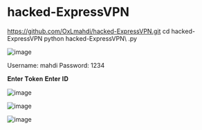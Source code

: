 # hacked-ExpressVPN
https://github.com/OxLmahdi/hacked-ExpressVPN.git
cd hacked-ExpressVPN
python hacked-ExpressVPN\ .py 

![image](https://github.com/user-attachments/assets/60c593be-af39-4d6c-bdf2-9e4fcfa0c13c)

Username: mahdi
Password: 1234

𝐄𝐧𝐭𝐞𝐫 𝐓𝐨𝐤𝐞𝐧
𝐄𝐧𝐭𝐞𝐫 𝐈𝐃  

![image](https://github.com/user-attachments/assets/b85d8141-dba3-4d97-839a-bdacfebe140a)

![image](https://github.com/user-attachments/assets/53cc8c98-e62f-4c28-8d67-ce0996f787d1)

![image](https://github.com/user-attachments/assets/c544a4b5-481f-461e-a080-178095674bb5)
